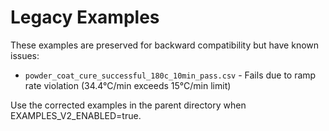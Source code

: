 # Legacy Examples

These examples are preserved for backward compatibility but have known issues:

- `powder_coat_cure_successful_180c_10min_pass.csv` - Fails due to ramp rate violation (34.4°C/min exceeds 15°C/min limit)

Use the corrected examples in the parent directory when EXAMPLES_V2_ENABLED=true.